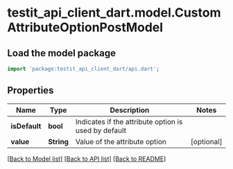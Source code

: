 # testit_api_client_dart.model.CustomAttributeOptionPostModel

## Load the model package
```dart
import 'package:testit_api_client_dart/api.dart';
```

## Properties
Name | Type | Description | Notes
------------ | ------------- | ------------- | -------------
**isDefault** | **bool** | Indicates if the attribute option is used by default | 
**value** | **String** | Value of the attribute option | [optional] 

[[Back to Model list]](../README.md#documentation-for-models) [[Back to API list]](../README.md#documentation-for-api-endpoints) [[Back to README]](../README.md)


